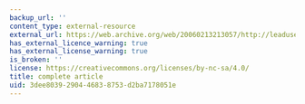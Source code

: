```yaml
---
backup_url: ''
content_type: external-resource
external_url: https://web.archive.org/web/20060213213057/http://leaduser.com/introductory_article_and_online_video.html
has_external_licence_warning: true
has_external_license_warning: true
is_broken: ''
license: https://creativecommons.org/licenses/by-nc-sa/4.0/
title: complete article
uid: 3dee8039-2904-4683-8753-d2ba7178051e
---
```

